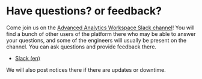 # Have questions? or feedback?

Come join us on the [Advanced Analytics Workspace Slack channel](https://statcan-aaw.slack.com)! You will find a bunch of other users of the platform there who may be able to answer your questions, and some of the engineers will usually be present on the channel. You can ask questions and provide feedback there.

- [Slack (en)](https://statcan-aaw.slack.com)

We will also post notices there if there are updates or downtime.

